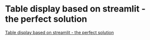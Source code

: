 # Table display based on streamlit - the perfect solution
[Table display based on streamlit - the perfect solution](https://aiwithcloud.com/2022/09/19/table_display_based_on_streamlit___the_perfect_solution/)
